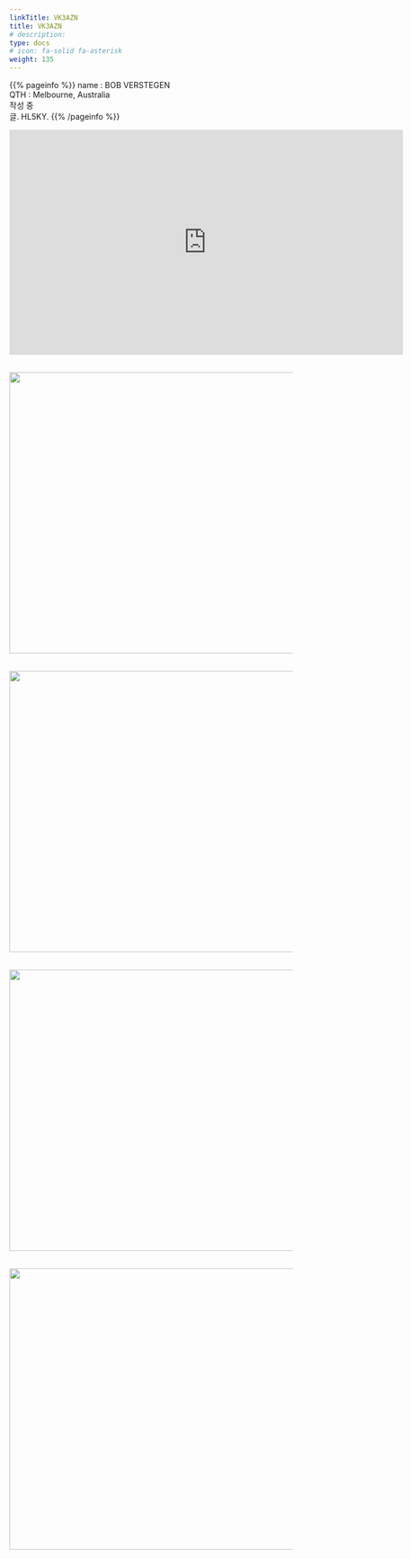 ```yaml
---
linkTitle: VK3AZN
title: VK3AZN
# description: 
type: docs
# icon: fa-solid fa-asterisk
weight: 135
---
```

{{% pageinfo %}}
name : BOB VERSTEGEN<br>
QTH   : Melbourne, Australia<br>
작성 중<br>
글. HL5KY.
{{% /pageinfo %}}


<iframe title="20160730_091439" width="700" height="400" src="https://play-tv.kakao.com/embed/player/cliplink/444993287?service=player_share" allowfullscreen frameborder="0" scrolling="no" allow="autoplay; fullscreen; encrypted-media"></iframe>
<br><br>

<!-- <img src="/friendship/img/vk3azn_02.jpg" style="width:700px;height:500"><br><br>-->

<img src="/friendship/img/vk3azn_03.jpg" style="width:600px;height:500"><br><br>

<img src="/friendship/img/vk3azn_04.jpg" style="width:600px;height:500"><br><br>

<img src="/friendship/img/vk3azn_05.jpg" style="width:600px;height:500"><br><br>

<img src="/friendship/img/vk3azn_01.jpg" style="width:600px;height:500"><br><br>